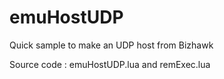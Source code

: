 # emuHostUDP
Quick sample to make an UDP host from Bizhawk

Source code : emuHostUDP.lua and remExec.lua